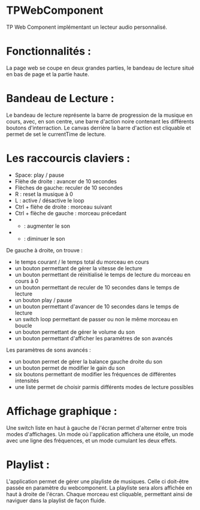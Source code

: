 # TPWebComponent

TP Web Component implémentant un lecteur audio personnalisé.

# Fonctionnalités :
La page web se coupe en deux grandes parties, le bandeau de lecture situé en bas de page et la partie haute.

# Bandeau de Lecture :
Le bandeau de lecture représente la barre de progression de la musique en cours, avec, en son centre, une barre d'action noire contenant les différents boutons d'interraction.
Le canvas derrière la barre d'action est cliquable et permet de set le currentTime de lecture.

# Les raccourcis claviers :
  - Space: play / pause
  - Flèhe de droite : avancer de 10 secondes
  - Flèches de gauche: reculer de 10 secondes
  - R : reset la musique à 0
  - L : active / désactive le loop
  - Ctrl + flèhe de droite : morceau suivant
  - Ctrl + flèche de gauche : morceau précedant
  - + : augmenter le son
  - - : diminuer le son

De gauche à droite, on trouve :
  - le temps courant / le temps total du morceau en cours
  - un bouton permettant de gérer la vitesse de lecture
  - un bouton permettant de réinitialisé le temps de lecture du morceau en cours à 0
  - un bouton permettant de reculer de 10 secondes dans le temps de lecture
  - un bouton play / pause
  - un bouton permettant d'avancer de 10 secondes dans le temps de lecture
  - un switch loop permettant de passer ou non le même morceau en boucle
  - un bouton permettant de gérer le volume du son
  - un bouton permettant d'afficher les paramètres de son avancés

Les paramètres de sons avancés :
  - un bouton permet de gérer la balance gauche droite du son
  - un bouton permet de modifier le gain du son
  - six boutons permettant de modifier les fréquences de différentes intensités
  - une liste permet de choisir parmis différents modes de lecture possibles

# Affichage graphique :

Une switch liste en haut à gauche de l'écran permet d'alterner entre trois modes d'affichages. Un mode où l'application affichera une étoile, un mode avec une ligne des fréquences, et un mode cumulant les deux effets.

# Playlist :

L'application permet de gérer une playliste de musiques. Celle ci doit-être passée en paramètre du webcomponent. La playliste sera alors affichée en haut à droite de l'écran. Chaque morceau est cliquable, permettant ainsi de naviguer dans la playlist de façon fluide.

